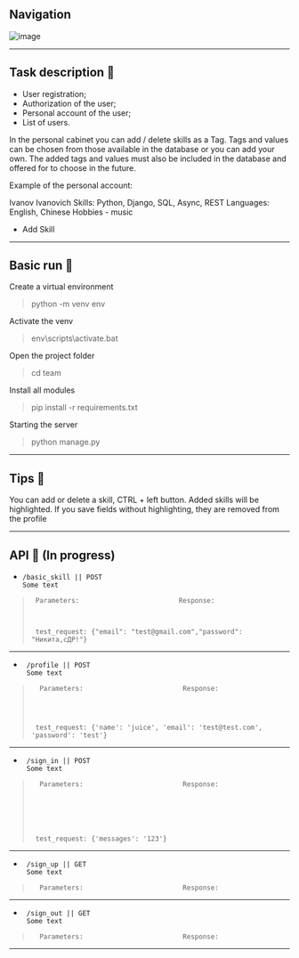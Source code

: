 ## Navigation
![image](https://user-images.githubusercontent.com/101140452/169602500-cd269430-73f0-4c22-a1fc-0946c547c8f5.png)

***
## Task description 🍪
- User registration;
- Authorization of the user;
- Personal account of the user;
- List of users.

In the personal cabinet you can add / delete skills as a Tag.
Tags and values can be chosen from those available in the database or you can add your own.
The added tags and values must also be included in the database and offered for to choose in the future.


Example of the personal account:

Ivanov Ivanovich
Skills: Python, Django, SQL, Async, REST
Languages: English, Chinese
Hobbies - music
 + Add Skill

***
## Basic run 🍪
Create a virtual environment
>python -m venv env


Activate the venv
>env\scripts\activate.bat


Open the project folder
>cd team


Install all modules
>pip install -r requirements.txt


Starting the server
>python manage.py

***
## Tips 🍪

You can add or delete a skill, CTRL + left button. Added skills will be highlighted.
If you save fields without highlighting, they are removed from the profile


***
## API 🍪 (In progress)
-     /basic_skill || POST
      Some text
>      
>      Parameters:                         Response:
>                                             
>                                          
>      
>      test_request: {"email": "test@gmail.com","password": "Никита,сДР!"}
----

-      /profile || POST
       Some text
>      
>       Parameters:                         Response:
>       
>                        
>           
>      
>      test_request: {'name': 'juice', 'email': 'test@test.com', 'password': 'test'}
----

-      /sign_in || POST
       Some text
>      
>       Parameters:                         Response:
>       
>       
>                                         
>                                      
>                                                       
>      
>      test_request: {'messages': '123'}
----

-      /sign_up || GET
       Some text
>      
>       Parameters:                         Response:
>      
>
>                                           
>                                           
>                                                            
>      
----
-      /sign_out || GET
       Some text
>      
>       Parameters:                         Response:
>      
>
>                                           
>                                           
>                                                            
>      
>               
***
   

